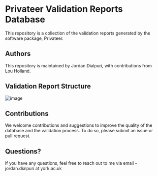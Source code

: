 # Privateer Validation Reports Database

This repository is a collection of the validation reports generated by the software package, Privateer. 

## Authors

This repository is maintained by Jordan Dialpuri, with contributions from Lou Holland. 


## Validation Report Structure
![image](https://github.com/Dialpuri/PrivateerDatabase/assets/44945647/58d60b8b-1337-4e53-96df-9c28028277cc)


## Contributions

We welcome contributions and suggestions to improve the quality of the database and the validation process. To do so, please submit an issue or pull request.

## Questions?

If you have any questions, feel free to reach out to me via email - jordan.dialpuri at york.ac.uk

